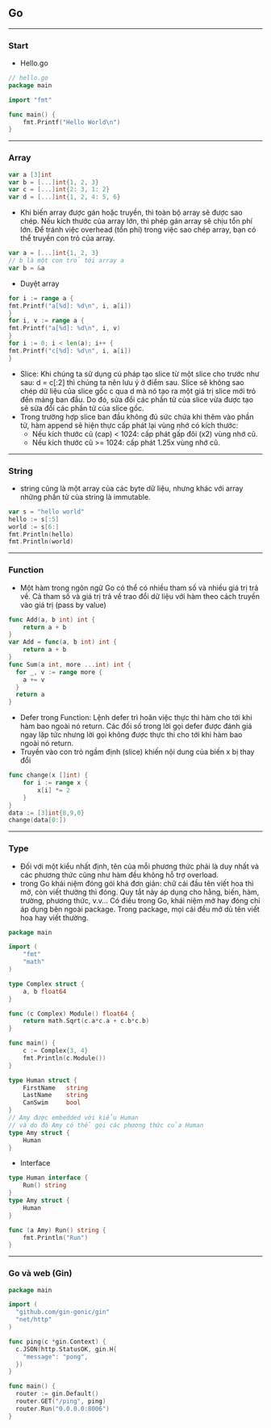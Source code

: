 ## Go

---
### Start
- Hello.go
```go
// hello.go
package main

import "fmt"

func main() {
    fmt.Printf("Hello World\n")
}
```
---
### Array
```go
var a [3]int
var b = [...]int{1, 2, 3}
var c = [...]int{2: 3, 1: 2}
var d = [...]int{1, 2, 4: 5, 6}
```
- Khi biến array được gán hoặc truyền, thì toàn bộ array sẽ được sao chép. Nếu kích thước của array lớn, thì phép gán array sẽ chịu tổn phí lớn. Để tránh việc overhead (tổn phí) trong việc sao chép array, bạn có thể truyền con trỏ của array.
```go
var a = [...]int{1, 2, 3}
// b là một con trỏ tới array a
var b = &a
```
- Duyệt array
```go
for i := range a {
fmt.Printf("a[%d]: %d\n", i, a[i])
}
for i, v := range a {
fmt.Printf("a[%d]: %d\n", i, v)
}
for i := 0; i < len(a); i++ {
fmt.Printf("c[%d]: %d\n", i, a[i])
}
```
- Slice: Khi chúng ta sử dụng cú pháp tạo slice từ một slice cho trước như sau: d = c[:2] thì chúng ta nên lưu ý ở điểm sau. Slice sẽ không sao chép dữ liệu của slice gốc c qua d mà nó tạo ra một giá trị slice mới trỏ đến mảng ban đầu. Do đó, sửa đổi các phần tử của slice vừa được tạo sẽ sửa đổi các phần tử của slice gốc.
- Trong trường hợp slice ban đầu không đủ sức chứa khi thêm vào phần tử, hàm append sẽ hiện thực cấp phát lại vùng nhớ có kích thước:
  + Nếu kích thước cũ (cap) < 1024: cấp phát gấp đôi (x2) vùng nhớ cũ.
  + Nếu kích thước cũ >= 1024: cấp phát 1.25x vùng nhớ cũ.
---
### String
- string cũng là một array của các byte dữ liệu, nhưng khác với array những phần tử của string là immutable.
```go
var s = "hello world"
hello := s[:5]
world := s[6:]
fmt.Println(hello)
fmt.Println(world)
```
---
### Function
- Một hàm trong ngôn ngữ Go có thể có nhiều tham số và nhiều giá trị trả về. Cả tham số và giá trị trả về trao đổi dữ liệu với hàm theo cách truyền vào giá trị (pass by value)
```go
func Add(a, b int) int {
    return a + b
}
var Add = func(a, b int) int {
    return a + b
}
func Sum(a int, more ...int) int {
  for _, v := range more {
    a += v
  }
  return a
}
```
- Defer trong Function: Lệnh defer trì hoãn việc thực thi hàm cho tới khi hàm bao ngoài nó return. Các đối số trong lời gọi defer được đánh giá ngay lặp tức nhưng lời gọi không được thực thi cho tới khi hàm bao ngoài nó return.
- Truyền vào con trỏ ngầm định (slice) khiến nội dung của biến x bị thay đổi
```go
func change(x []int) {
    for i := range x {
        x[i] *= 2
    }
}
data := [3]int{8,9,0}
change(data[0:])
```
---
### Type
- Đối với một kiểu nhất định, tên của mỗi phương thức phải là duy nhất và các phương thức cũng như hàm đều không hỗ trợ overload.
- trong Go khái niệm đóng gói khá đơn giản: chữ cái đầu tên viết hoa thì mở, còn viết thường thì đóng. Quy tắt này áp dụng cho hằng, biến, hàm, trường, phương thức, v.v... Có điều trong Go, khái niệm mở hay đóng chỉ áp dụng bên ngoài package. Trong package, mọi cái đều mở dù tên viết hoa hay viết thường.


```go
package main

import (
	"fmt"
	"math"
)

type Complex struct {
	a, b float64
}

func (c Complex) Module() float64 {
	return math.Sqrt(c.a*c.a + c.b*c.b)
}

func main() {
	c := Complex{3, 4}
	fmt.Println(c.Module())
}
```

```go
type Human struct {
    FirstName   string
    LastName    string
    CanSwim     bool
}
// Amy được embedded với kiểu Human
// và do đó Amy có thể gọi các phương thức của Human
type Amy struct {
    Human
}
```
- Interface
```go
type Human interface {
	Run() string
}
type Amy struct {
	Human
}

func (a Amy) Run() string {
	fmt.Println("Run")
}
```
---
### Go và web (Gin)
```go
package main

import (
  "github.com/gin-gonic/gin"
  "net/http"
)

func ping(c *gin.Context) {
  c.JSON(http.StatusOK, gin.H{
    "message": "pong",
  })
}

func main() {
  router := gin.Default()
  router.GET("/ping", ping)
  router.Run("0.0.0.0:8006")
}
```